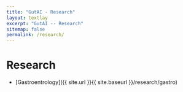 ```yaml
---
title: "GutAI - Research"
layout: textlay
excerpt: "GutAI -- Research"
sitemap: false
permalink: /research/
---
```


# Research
* [Gastroentrology]({{ site.url }}{{ site.baseurl }}/research/gastro)

